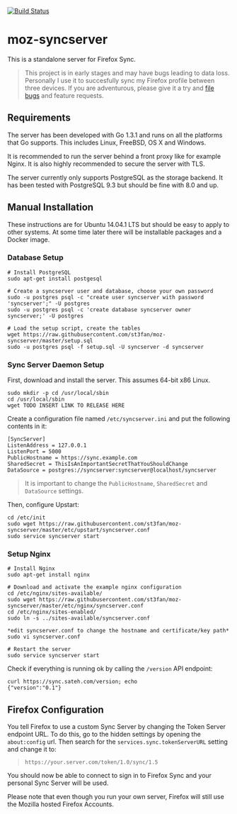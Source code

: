 [![Build Status](https://travis-ci.org/st3fan/moz-syncserver.svg?branch=master)](https://travis-ci.org/st3fan/moz-syncserver)

# moz-syncserver

This is a standalone server for Firefox Sync.

> This project is in early stages and may have bugs leading to data
  loss. Personally I use it to succesfully sync my Firefox profile
  between three devices. If you are adventurous, please give it a try
  and [file bugs](https://github.com/st3fan/moz-syncserver/issues) and
  feature requests.

## Requirements

The server has been developed with Go 1.3.1 and runs on all the
platforms that Go supports. This includes Linux, FreeBSD, OS X and
Windows.

It is recommended to run the server behind a front proxy like for
example Nginx. It is also highly recommended to secure the server with
TLS.

The server currently only supports PostgreSQL as the storage
backend. It has been tested with PostgreSQL 9.3 but should be fine
with 8.0 and up.

## Manual Installation

These instructions are for Ubuntu 14.04.1 LTS but should be easy to
apply to other systems. At some time later there will be installable
packages and a Docker image.

### Database Setup

```
# Install PostgreSQL
sudo apt-get install postgesql

# Create a syncserver user and database, choose your own password
sudo -u postgres psql -c "create user syncserver with password 'syncserver';" -U postgres
sudo -u postgres psql -c 'create database syncserver owner syncserver;' -U postgres

# Load the setup script, create the tables
wget https://raw.githubusercontent.com/st3fan/moz-syncserver/master/setup.sql
sudo -u postgres psql -f setup.sql -U syncserver -d syncserver
```

### Sync Server Daemon Setup

First, download and install the server. This assumes 64-bit x86 Linux.

```
sudo mkdir -p cd /usr/local/sbin
cd /usr/local/sbin
wget TODO INSERT LINK TO RELEASE HERE
```

Create a configuration file named `/etc/syncserver.ini` and put the following contents in it:

```
[SyncServer]
ListenAddress = 127.0.0.1
ListenPort = 5000
PublicHostname = https://sync.example.com
SharedSecret = ThisIsAnImportantSecretThatYouShouldChange
DataSource = postgres://syncserver:syncserver@localhost/syncserver
```

> It is important to change the `PublicHostname`, `SharedSecret` and `DataSource` settings.

Then, configure Upstart:

```
cd /etc/init
sudo wget https://raw.githubusercontent.com/st3fan/moz-syncserver/master/etc/upstart/syncserver.conf
sudo service syncserver start
```

### Setup Nginx

```
# Install Nginx
sudo apt-get install nginx

# Download and activate the example nginx configuration
cd /etc/nginx/sites-available/
sudo wget https://raw.githubusercontent.com/st3fan/moz-syncserver/master/etc/nginx/syncserver.conf
cd /etc/nginx/sites-enabled/
sudo ln -s ../sites-available/syncserver.conf

*edit syncserver.conf to change the hostname and certificate/key path*
sudo vi syncserver.conf

# Restart the server
sudo service syncserver start
```

Check if everything is running ok by calling the `/version` API endpoint:

```
curl https://sync.sateh.com/version; echo
{"version":"0.1"}
```

Firefox Configuration
---------------------

You tell Firefox to use a custom Sync Server by changing the Token
Server endpoint URL. To do this, go to the hidden settings by opening
the `about:config` url. Then search for the
`services.sync.tokenServerURL` setting and change it to:

> `https://your.server.com/token/1.0/sync/1.5`

You should now be able to connect to sign in to Firefox Sync and your
personal Sync Server will be used.

Please note that even though you run your own server, Firefox will
still use the Mozilla hosted Firefox Accounts.

